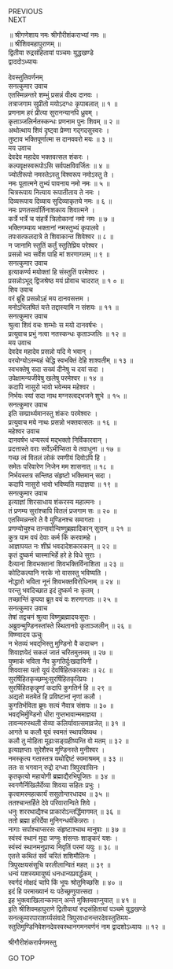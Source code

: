 PREVIOUS  
NEXT  
  
॥ श्रीगणेशाय नमः श्रीगौरीशंकराभ्यां नमः ॥  
॥ श्रीशिवमहापुराणम् ॥  
द्वितीया रुद्रसंहितायां पञ्चमः युद्धखण्डे  
द्वाददोऽध्यायः  
  
  
देवस्तुतिवर्णनम्  
सनत्कुमार उवाच  
एतस्मिन्नन्तरे शम्भुं प्रसन्नं वीक्ष्य दानवः ।  
तत्राजगाम सुप्रीतो मयोऽदग्धः कृपाबलात् ॥ १ ॥  
प्रणनाम हरं प्रीत्या सुरानन्यानपि ध्रुवम् ।  
कृताञ्जलिर्नतस्कन्धः प्रणनाम पुनः शिवम् ॥ २ ॥  
अथोत्थाय शिवं दृष्ट्वा प्रेम्णा गद्‌गदसुस्वरः ।  
तुष्टाव भक्तिपूर्णात्मा स दानववरो मयः ॥ ३ ॥  
मय उवाच  
देवदेव महादेव भक्तवत्सल शंकरः ।  
कल्पवृक्षस्वरूपोऽसि सर्वपक्षविवर्जितः ॥ ४ ॥  
ज्योतीरूपो नमस्तेऽस्तु विश्वरूप नमोऽस्तु ते ।  
नमः पूतात्मने तुभ्यं पावनाय नमो नमः ॥ ५ ॥  
चित्ररूपाय नित्याय रूपातीताय ते नमः ।  
दिव्यरूपाय दिव्याय सुदिव्याकृतये नमः ॥ ६ ॥  
नमः प्रणतसर्वार्तिनाशकाय शिवात्मने ।  
कर्त्रे भर्त्रे च संहर्त्रे त्रिलोकानां नमो नमः ॥ ७ ॥  
भक्तिगम्याय भक्तानां नमस्तुभ्यं कृपालवे ।  
तपःसत्फलदात्रे ते शिवाकान्त शिवेश्वर ॥ ८ ॥  
न जानामि स्तुतिं कर्तुं स्तुतिप्रिय परेश्वर ।  
प्रसन्नो भव सर्वेश पाहि मां शरणागतम् ॥ ९ ॥  
सनत्कुमार उवाच  
इत्याकर्ण्य मयोक्तां हि संस्तुतिं परमेश्वरः ।  
प्रसन्नोऽभूद्‌ द्विजश्रेष्ठ मयं प्रोवाच चादरात् ॥ १ ० ॥  
शिव उवाच  
वरं ब्रूहि प्रसन्नोऽहं मय दानवसत्तम ।  
मनोऽभिलषितं यत्ते तद्दास्यामि न संशयः ॥ ११ ॥  
सनत्कुमार उवाच  
श्रुत्वा शिवं वचः शम्भोः स मयो दानवर्षभः ।  
प्रत्युवाच प्रभुं नत्वा नतस्कन्धः कृताञ्जलिः ॥ १२ ॥  
मय उवाच  
देवदेव महादेव प्रसन्नो यदि मे भवान् ।  
वरयोग्योऽस्म्यहं चेद्धि स्वभक्तिं देहि शाश्वतीम् ॥ १३ ॥  
स्वभक्तेषु सदा सख्यं दीनेषु च दयां सदा ।  
उपेक्षामन्यजीवेषु खलेषु परमेश्वर ॥ १४ ॥  
कदापि नासुरो भावो भवेन्मम महेश्वर ।  
निर्भयः स्यां सदा नाथ मग्नस्त्वद्‌भजने शुभे ॥ १५ ॥  
सनत्कुमार उवाच  
इति सम्प्रार्थ्यमानस्तु शंकरः परमेश्वरः ।  
प्रत्युवाच मये नाथः प्रसन्नो भक्तवत्सलः ॥ १६ ॥  
महेश्वर उवाच  
दानवर्षभ धन्यस्त्वं मद्‌भक्तो निर्विकारवान् ।  
प्रदत्तास्ते वराः सर्वेऽभीप्सिता ये तवाधुना ॥ १७ ॥  
गच्छ त्वं वितलं लोकं रमणीयं दिवोऽपि हि ।  
समेतः परिवारेण निजेन मम शासनात् ॥ १८ ॥  
निर्भयस्तत्र सन्तिष्ठ संहृष्टो भक्तिमान् सदा ।  
कदापि नासुरो भावो भविष्यति मदाज्ञया ॥ १९ ॥  
सनत्कुमार उवाच  
इत्याज्ञां शिरसाधाय शंकरस्य महात्मनः ।  
तं प्रणम्य सुरांश्चापि वितलं प्रजगाम सः ॥ २० ॥  
एतस्मिन्नन्तरे ते वै मुण्डिनश्च समागताः ।  
प्रणम्योचुश्च तान्सर्वान्विष्णुब्रह्मादिकान् सुरान् ॥ २१ ॥  
कुत्र याम वयं देवाः कर्म किं करवामहे ।  
आज्ञापयत नः शीघ्रं भवदादेशकारकान् ॥ २२ ॥  
कृतं दुष्कर्म चास्माभिर्हे हरे हे विधे सुराः ।  
दैत्यानां शिवभक्तानां शिवभक्तिर्विनाशिता ॥ २३ ॥  
कोटिकल्पानि नरके नो वासस्तु भविष्यति ।  
नोद्धारो भविता नूनं शिवभक्तविरोधिनाम् ॥ २४ ॥  
परन्तु भवदिच्छात इदं दुष्कर्म नः कृतम् ।  
तच्छान्तिं कृपया ब्रूत वयं वः शरणागताः ॥ २५ ॥  
सनत्कुमार उवाच  
तेषां तद्वचनं श्रुत्वा विष्णुब्रह्मादयःसुराः ।  
अब्रुवन्मुण्डिनस्तांस्ते स्थितानग्रे कृताञ्जलीन् ॥ २६ ॥  
विष्ण्वादय ऊचुः  
न भेतव्यं भवद्‌भिस्तु मुण्डिनो वै कदाचन ।  
शिवाज्ञयेदं सकलं जातं चरितमुत्तमम् ॥ २७ ॥  
युष्माकं भविता नैव कुगतिर्दुःखदायिनी ।  
शिववासा यतो यूयं देवर्षिहितकारकाः ॥ २८ ॥  
सुरर्षिहितकृच्छम्भुःसुरर्षिहितकृत्प्रियः ।  
सुरर्षिहितकृन्नॄणां कदापि कुगतिर्न हि ॥ २९ ॥  
अद्यतो मतमेतं हि प्रविष्टानां नृणां कलौ ।  
कुगतिर्भविता ब्रूमः सत्यं नैवात्र संशयः ॥ ३० ॥  
भवद्‌भिर्मुण्डिनो धीरा गुप्तभावान्ममाज्ञया ।  
तावन्मरुस्थली सेव्या कलिर्यावात्समाव्रजेत् ॥ ३१ ॥  
आगते च कलौ यूयं स्वमतं स्थापयिष्यथ ।  
कलौ तु मोहिता मूढाःसङ्‌ग्रहीष्यन्ति वो मतम् ॥ ३२ ॥  
इत्याज्ञप्ताः सुरेशैश्च मुण्डिनस्ते मुनीश्वर ।  
नमस्कृत्य गतास्तत्र यथोद्दिष्टं स्वमाश्रमम् ॥ ३३ ॥  
ततः स भगवान् रुद्रो दग्ध्वा त्रिपुरवासिनः ।  
कृतकृत्यो महायोगी ब्रह्माद्यैरभिपूजितः ॥ ३४ ॥  
स्वगणैर्निखिलैर्देव्या शिवया सहितः प्रभुः ।  
कृत्वामरमहत्कार्यं ससुतोन्तरधादथ ॥ ३५ ॥  
ततश्चान्तर्हिते देवे परिवारान्विते शिवे ।  
धनुः शररथाद्यैश्च प्राकारोऽन्तर्द्धिमागमत् ॥ ३६ ॥  
ततो ब्रह्मा हरिर्देवा मुनिगन्धर्वकिन्नराः ।  
नागाः सर्पाश्चाप्सरसः संहृष्टाश्चाथ मानुषाः ॥ ३७ ॥  
स्वंस्वं स्थानं मुदा जग्मुः शंसन्तः शाङ्‌करं यशः ।  
स्वंस्वं स्थानमनुप्राप्य निवृतिं परमां ययुः ॥ ३८ ॥  
एतत्ते कथितं सर्वं चरितं शशिमौलिनः ।  
त्रिपुरक्षयसंसूचि परलीलान्वितं महत् ॥ ३९ ॥  
धन्यं यशस्यमायुष्यं धनधान्यप्रवर्द्धकम् ।  
स्वर्गदं मोक्षदं चापि किं भूयः श्रोतुमिच्छसि ॥ ४० ॥  
इदं हि परमाख्यानं यः पठेच्छ्रणुयात्सदा ।  
इह भुक्त्वाखिलान्कामान् अन्ते मुक्तिमवाप्नुयात् ॥ ४१ ॥  
इति श्रीशिवमहापुराणे द्वितीयायां रुद्रसंहितायां पञ्चमे युद्धखण्डे  
सनत्कुमारपाराशर्य्यसंवादे त्रिपुरवधानन्तरदेवस्तुतिमय-  
स्तुतिमुण्डिनिवेशनदेवस्वस्थानगमनवर्णनं नाम द्वादशोऽध्यायः ॥ १२ ॥  
  
  
श्रीगौरीशंकरार्पणमस्तु  
  
GO TOP
